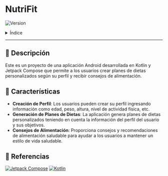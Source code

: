 # NutriFit

![Version](https://img.shields.io/badge/version-0.1.0-blue.svg)

<details>
<summary>Índice</summary>

- [📃 Descripción](#descripción)
- [🎯 Características](#características)
- [🔗 Referencias](#referencias)

</details>

---
## 📃 Descripción
Este es un proyecto de una aplicación Android desarrollada en Kotlin y Jetpack Compose que permite a los usuarios crear planes de dietas personalizados según su perfil y recibir consejos de alimentación.

## 🎯 Características
- **Creación de Perfil**: Los usuarios pueden crear su perfil ingresando información como edad, peso, altura, nivel de actividad física, etc.
- **Generación de Planes de Dietas**: La aplicación genera planes de dietas personalizados teniendo en cuenta la información del perfil del usuario y sus objetivos.
- **Consejos de Alimentación**: Proporciona consejos y recomendaciones de alimentación saludable para ayudar a los usuarios a mantener un estilo de vida saludable.

## 🔗 Referencias
[![Jetpack Compose](https://img.shields.io/badge/jetpack_compose-d2e3fc?style=for-the-badge&logo=jetpackcompose&logoColor=green&labelColor=002b41)](https://developer.android.com/develop/ui/compose)
[![Kotlin](https://img.shields.io/badge/kotlin-303033?style=for-the-badge&logo=kotlin&logoColor=ac2ff5&labelColor=19191c)](https://kotlinlang.org/)

